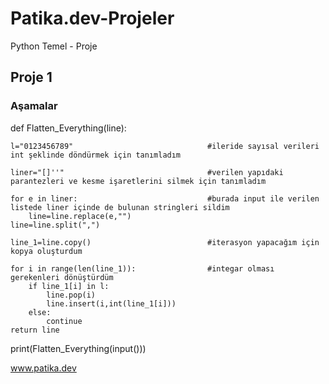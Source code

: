 # Patika.dev-Projeler
 Python Temel - Proje

## Proje 1

### Aşamalar

def Flatten_Everything(line):
    
    l="0123456789"                              #ileride sayısal verileri int şeklinde döndürmek için tanımladım
    
    liner="[]''"                                #verilen yapıdaki parantezleri ve kesme işaretlerini silmek için tanımladım
    
    for e in liner:                             #burada input ile verilen listede liner içinde de bulunan stringleri sildim 
        line=line.replace(e,"")
    line=line.split(",")
    
    line_1=line.copy()                          #iterasyon yapacağım için kopya oluşturdum
    
    for i in range(len(line_1)):                #integar olması gerekenleri dönüştürdüm
        if line_1[i] in l:
            line.pop(i)
            line.insert(i,int(line_1[i]))
        else:
            continue
    return line

print(Flatten_Everything(input()))



www.patika.dev
